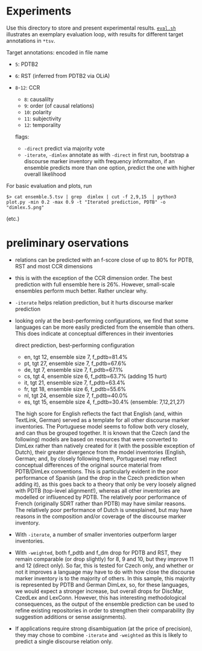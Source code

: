 # Experiments

Use this directory to store and present experimental results.
[`eval.sh`](eval.sh) illustrates an exemplary evaluation loop, with results for different target annotations in `*tsv`.

Target annotations: encoded in file name
- `5`: PDTB2
- `6`: RST (inferred from PDTB2 via OLiA)
- `8`-`12`: CCR
  - `8`: causalilty
  - `9`: order (of causal relations)
  - `10`: polarity
  - `11`: subjectivity
  - `12`: temporality

  flags:
  - `-direct` predict via majority vote
  - `-iterate`, `-dimlex` annotate as with `-direct` in first run, bootstrap a discourse marker inventory with frequency informaiton, if an ensemble predicts more than one option, predict the one with higher overall likelihood

For basic evaluation and plots, run

    $> cat ensemble.5.tsv | grep  dimlex | cut -f 2,9,15  | python3 plot.py -min 0.2 -max 0.9 -t "Iterated prediction, PDTB" -o "dimlex.5.png"

(etc.)

# preliminary oservations

- relations can be predicted with an f-score close of up to 80% for PDTB, RST and most CCR dimensions
- this is with the exception of the CCR dimension order. The best prediction with full ensemble here is 26%. However, small-scale ensembles perform much better. Rather unclear why.
- `-iterate` helps relation prediction, but it hurts discourse marker prediction
- looking only at the best-performing configurations, we find that some languages can be more easily predicted from the ensemble than others. This does indicate at conceptual differences in their inventories

    direct prediction, best-performing configuration
    - en, tgt 12, ensemble size 7, f_pdtb=81.4%
    - pt, tgt 27, ensemble size 7, f_pdtb=67.6%
    - de, tgt 7, ensemble size 7, f_pdtb=67.1%
    - cs, tgt 4, ensemble size 6, f_pdtb=63.7% (adding 15 hurt)
    - it, tgt 21, ensemble size 7, f_pdtb=63.4%
    - fr, tgt 18, ensemble size 6, f_pdtb=55.6%
    - nl, tgt 24, ensemble size 7, f_pdtb=40.0%
    - es, tgt 15, ensemble size 4, f_pdtb=30.4% (ensemble: 7,12,21,27)

    The high score for English reflects the fact that English (and, within TextLink, German) served as a template for all other discourse marker inventories. The Portuguese model seems to follow both very closely, and can thus be grouped together. It is known that the Czech (and the following) models are based on resources that were converted to DimLex rather than natively created for it (with the possible exception of Dutch), their greater divergence from the model inventories (English, German; and, by closely following them, Portuguese) may reflect conceptual differences of the original source material from PDTB/DimLex conventions.
    This is particularly evident in the poor performance of Spanish (and the drop in the Czech prediction when adding it), as this goes back to a theory that only be very loosely aligned with PDTB (top-level alignment!), whereas all other inventories are modelled or infliuenced by PDTB. The relatively poor performance of French (originally SDRT rather than PDTB) may have similar reasons. The relatively poor performance of Dutch is unexplained, but may have reasons in the composition and/or coverage of the discourse marker inventory.

- With `-iterate`, a number of smaller inventories outperform larger inventories.
- With `-weighted`, both f_pdtb and f_dm drop for PDTB and RST, they remain comparable (or drop slightly) for 8, 9 and 10, but they improve 11 and 12 (direct only). So far, this is tested for Czech only, and whether or not it improves a language may have to do with how close the discourse marker inventory is to the majority of others. In this sample, this majority is represented by PDTB and German DimLex, so, for these languages, we would expect a stronger increase, but overall drops for DiscMar, CzedLex and LexConn. However, this has interesting methodological consequences, as the output of the ensemble prediction can be used to refine existing repositories in order to strengthen their comparability (by suggestion additions or sense assignments).
- If applications require strong disambiguation (at the price of precision), they may chose to combine `-iterate` and `-weighted` as this is likely to predict a single discourse relation only.
